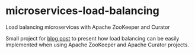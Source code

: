 microservices-load-balancing
============================

Load balancing microservices with Apache ZooKeeper and Curator

Small project for [blog post](http://tomaszdziurko.pl/2014/07/zookeeper-curator-and-microservices-load-balancing/) to present how load balancing can be easily implemented when using Apache ZooKeeper and Apache Curator projects.
